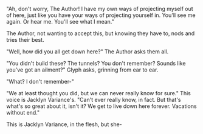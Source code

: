 "Ah, don't worry, The Author! I have my own ways of projecting myself out of here, just like you have your ways of projecting yourself in. You'll see me again. Or hear me. You'll see what I mean."

The Author, not wanting to accept this, but knowing they have to, nods and tries their best.

"Well, how did you all get down here?" The Author asks them all.

"You didn't build these? The tunnels? You don't remember? Sounds like you've got an ailment?" Glyph asks, grinning from ear to ear.

"What? I don't remember-"

"We at least thought you did, but we can never really know for sure." This voice is Jacklyn Variance's. "Can't ever really know, in fact. But that's what's so great about it, isn't it? We get to live down here forever. Vacations without end."

This is Jacklyn Variance, in the flesh, but she-